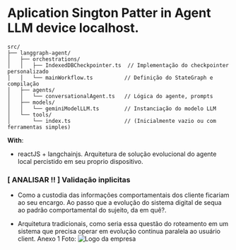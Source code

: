 # Aplication Sington Patter in Agent LLM device localhost.

```
src/
├── langgraph-agent/
│   ├── orchestrations/
│   │   ├── IndexedDBCheckpointer.ts  // Implementação do checkpointer personalizado
│   │   └── mainWorkflow.ts          // Definição do StateGraph e compilação
│   ├── agents/
│   │   └── conversationalAgent.ts   // Lógica do agente, prompts
│   ├── models/
│   │   └── geminiModelLLM.ts        // Instanciação do modelo LLM
│   └── tools/
│       └── index.ts                 // (Inicialmente vazio ou com ferramentas simples)
```

**With**:
- reactJS + langchainjs. Arquitetura de solução evolucional do agente local percistido em seu proprio dispositivo. 

### **[ ANALISAR !! ]** Validação inplicitas
* Como a custodia das informações comportamentais dos cliente ficariam ao seu encargo. Ao passo que a evolução do sistema digital de sequa ao padrão comportamental do sujeito, da em quê?.

* Arquitetura tradicionais, como seria essa questão do roteamento em um sistema que precisa operar em evolução continua paralela ao usuário client. Anexo 1 Foto: ![Logo da empresa](https://langchain-ai.github.io/langgraphjs/tutorials/multi_agent/img/simple_multi_agent_diagram.png)